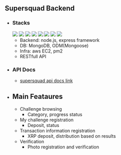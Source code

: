 ## Supersquad Backend

- ### Stacks

  <img src="https://img.shields.io/badge/javascript-F7DF1E?style=for-the-badge&logo=javascript&logoColor=black"> 
  <img src="https://img.shields.io/badge/node.js-339933?style=for-the-badge&logo=nodedotjs&logoColor=white"> 
  <img src="https://img.shields.io/badge/express-000000?style=for-the-badge&logo=express&logoColor=white"> 
  <img src="https://img.shields.io/badge/mongodb-47A248?style=for-the-badge&logo=mongodb&logoColor=white"> 
  <img src="https://img.shields.io/badge/mongoose-880000?style=for-the-badge&logo=mongoose&logoColor=white">
  <img src="https://img.shields.io/badge/aws_EC2-232F3E?style=for-the-badge&logo=amazonaws&logoColor=white">
  <img src="https://img.shields.io/badge/pm2-2B037A?style=for-the-badge&logo=pm2&logoColor=white">
  <img src="https://img.shields.io/badge/postman-FF6C37?style=for-the-badge&logo=postman&logoColor=white">

  - Backend: node.js, express framework
  - DB: MongoDB, ODM(Mongoose)
  - Infra: aws EC2, pm2
  - RESTfull API

- ### API Docs

  - [supersquad api docs link](https://flicker-wealth-b5d.notion.site/API-Docs-fb81417cbfd541288c0dd2f6efeff3b7)

- ## Main Feataures
  - Challenge browsing
    - Category, progress status
  - My challenge registration
    - Deposit, status
  - Transaction information registration
    - XRP deposit, distribution based on results
  - Verification
    - Photo registration and verification
